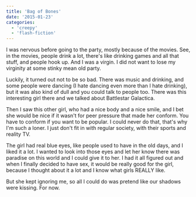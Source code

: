 ```yaml
---
title: 'Bag of Bones'
date: '2015-01-23'
categories:
  - 'creepy'
  - 'flash-fiction'
---
```


I was nervous before going to the party, mostly because of the movies. See, in
the movies, people drink a lot, there's like drinking games and all that stuff,
and people hook up. And I was a virgin. I did not want to lose my virginity at
some stinky mean old party.

Luckily, it turned out not to be so bad. There was music and drinking, and some
people were dancing (I hate dancing even more than I hate drinking), but it was
also kind of dull and you could talk to people too. There was this interesting
girl there and we talked about Battlestar Galactica.

Then I saw this other girl, who had a nice body and a nice smile, and I bet she
would be nice if it wasn't for peer pressure that made her conform. You have to
conform if you want to be popular. I could never do that, that's why I'm such a
loner. I just don't fit in with regular society, with their sports and reality
TV.

The girl had real blue eyes, like people used to have in the old days, and I
liked it a lot. I wanted to look into those eyes and let her know there was
paradise on this world and I could give it to her. I had it all figured out and
when I finally decided to have sex, it would be really good for the girl,
because I thought about it a lot and I know what girls REALLY like.

But she kept ignoring me, so all I could do was pretend like our shadows were
kissing. For now.
